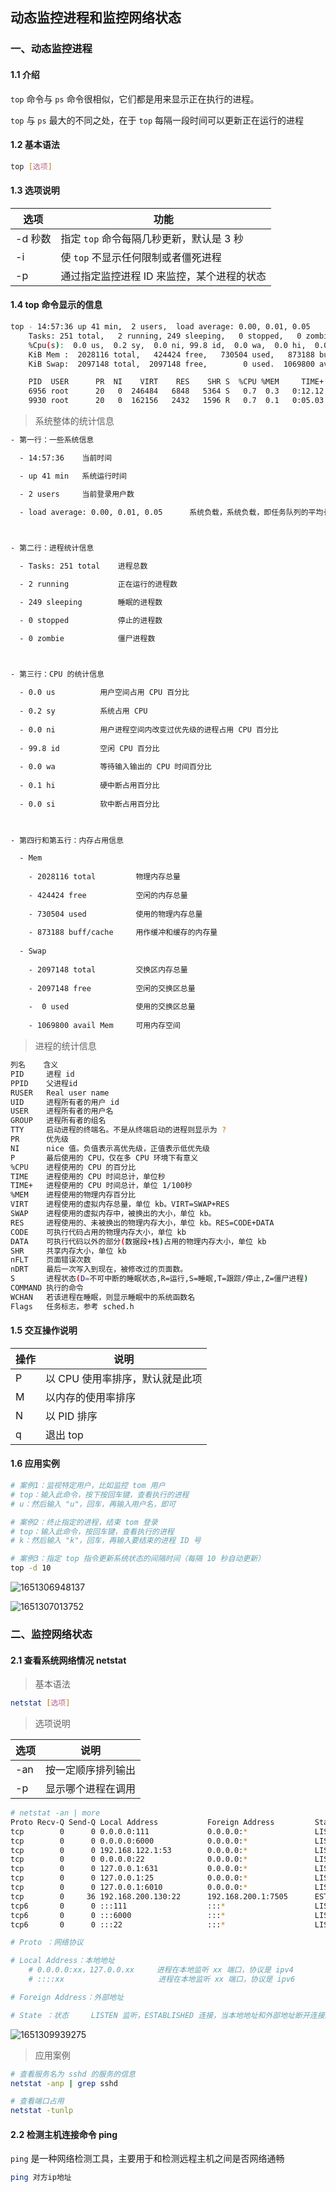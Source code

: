 ## 动态监控进程和监控网络状态

### 一、动态监控进程

#### 1.1 介绍

`top` 命令与 `ps` 命令很相似，它们都是用来显示正在执行的进程。

`top` 与 `ps` 最大的不同之处，在于 `top` 每隔一段时间可以更新正在运行的进程



#### 1.2 基本语法

```bash
top [选项]
```



#### 1.3 选项说明

| 选项    | 功能                                       |
| ------- | ------------------------------------------ |
| -d 秒数 | 指定 `top` 命令每隔几秒更新，默认是 3 秒   |
| -i      | 使 `top` 不显示任何限制或者僵死进程        |
| -p      | 通过指定监控进程 ID 来监控，某个进程的状态 |



#### 1.4 top 命令显示的信息

```bash
top - 14:57:36 up 41 min,  2 users,  load average: 0.00, 0.01, 0.05
	Tasks: 251 total,   2 running, 249 sleeping,   0 stopped,   0 zombie
	%Cpu(s):  0.0 us,  0.2 sy,  0.0 ni, 99.8 id,  0.0 wa,  0.0 hi,  0.0 si,  0.0 st
	KiB Mem :  2028116 total,   424424 free,   730504 used,   873188 buff/cache
	KiB Swap:  2097148 total,  2097148 free,        0 used.  1069800 avail Mem 

	PID  USER      PR  NI    VIRT    RES    SHR S  %CPU %MEM     TIME+ COMMAND
	6956 root      20   0  246484   6848   5364 S   0.7  0.3   0:12.12 vmtoolsd
	9930 root      20   0  162156   2432   1596 R   0.7  0.1   0:05.03 top 
```



> 系统整体的统计信息

```bash
- 第一行：一些系统信息

  - 14:57:36	当前时间

  - up 41 min	系统运行时间

  - 2 users		当前登录用户数

  - load average: 0.00, 0.01, 0.05		系统负载，系统负载，即任务队列的平均长度。三个数值分别为 1分钟、5分钟、15分钟前到现在的平均值。如果这三个值的平均值在 0.7 以上，说明当前系统负载较大

    

- 第二行：进程统计信息

  - Tasks: 251 total	进程总数

  - 2 running			正在运行的进程数

  - 249 sleeping		睡眠的进程数

  - 0 stopped			停止的进程数

  - 0 zombie			僵尸进程数

    

- 第三行：CPU 的统计信息

  - 0.0 us			用户空间占用 CPU 百分比
  
  - 0.2 sy			系统占用 CPU
  
  - 0.0 ni			用户进程空间内改变过优先级的进程占用 CPU 百分比
  
  - 99.8 id			空闲 CPU 百分比
  
  - 0.0 wa			等待输入输出的 CPU 时间百分比
  
  - 0.1 hi			硬中断占用百分比
  
  - 0.0 si			软中断占用百分比

  

- 第四行和第五行：内存占用信息

  - Mem
  
    - 2028116 total			物理内存总量
    
    - 424424 free			空闲的内存总量
    
    - 730504 used			使用的物理内存总量
    
    - 873188 buff/cache		用作缓冲和缓存的内存量
    
  - Swap
  
    - 2097148 total			交换区内存总量
    
    - 2097148 free			空闲的交换区总量
    
    -  0 used				使用的交换区总量
    
    - 1069800 avail Mem		可用内存空间
```



> 进程的统计信息

```bash
列名    含义
PID     进程 id
PPID    父进程id
RUSER   Real user name
UID     进程所有者的用户 id
USER    进程所有者的用户名
GROUP   进程所有者的组名
TTY     启动进程的终端名。不是从终端启动的进程则显示为 ?
PR      优先级
NI      nice 值。负值表示高优先级，正值表示低优先级
P       最后使用的 CPU，仅在多 CPU 环境下有意义
%CPU    进程使用的 CPU 的百分比
TIME    进程使用的 CPU 时间总计，单位秒
TIME+   进程使用的 CPU 时间总计，单位 1/100秒
%MEM    进程使用的物理内存百分比
VIRT    进程使用的虚拟内存总量，单位 kb。VIRT=SWAP+RES
SWAP    进程使用的虚拟内存中，被换出的大小，单位 kb。
RES     进程使用的、未被换出的物理内存大小，单位 kb。RES=CODE+DATA
CODE    可执行代码占用的物理内存大小，单位 kb
DATA    可执行代码以外的部分(数据段+栈)占用的物理内存大小，单位 kb
SHR     共享内存大小，单位 kb
nFLT    页面错误次数
nDRT    最后一次写入到现在，被修改过的页面数。
S       进程状态(D=不可中断的睡眠状态,R=运行,S=睡眠,T=跟踪/停止,Z=僵尸进程)
COMMAND 执行的命令
WCHAN   若该进程在睡眠，则显示睡眠中的系统函数名
Flags   任务标志，参考 sched.h
```



#### 1.5 交互操作说明

| 操作 | 说明                            |
| ---- | ------------------------------- |
| P    | 以 CPU 使用率排序，默认就是此项 |
| M    | 以内存的使用率排序              |
| N    | 以 PID 排序                     |
| q    | 退出 top                        |



#### 1.6 应用实例

```bash
# 案例1：监视特定用户，比如监控 tom 用户
# top：输入此命令，按下按回车键，查看执行的进程
# u：然后输入 "u"，回车，再输入用户名，即可

# 案例2：终止指定的进程，结束 tom 登录
# top：输入此命令，按回车键，查看执行的进程
# k：然后输入 "k"，回车，再输入要结束的进程 ID 号

# 案例3：指定 top 指令更新系统状态的间隔时间（每隔 10 秒自动更新）
top -d 10
```



![1651306948137](动态监控进程和监控网络状态.assets/1651306948137.png)



![1651307013752](动态监控进程和监控网络状态.assets/1651307013752.png)







### 二、监控网络状态

#### 2.1 查看系统网络情况 netstat

> 基本语法

```bash
netstat [选项]
```



> 选项说明

| 选项 | 说明               |
| ---- | ------------------ |
| -an  | 按一定顺序排列输出 |
| -p   | 显示哪个进程在调用 |



```bash
# netstat -an | more
Proto Recv-Q Send-Q Local Address           Foreign Address         State      
tcp        0      0 0.0.0.0:111             0.0.0.0:*               LISTEN     
tcp        0      0 0.0.0.0:6000            0.0.0.0:*               LISTEN     
tcp        0      0 192.168.122.1:53        0.0.0.0:*               LISTEN     
tcp        0      0 0.0.0.0:22              0.0.0.0:*               LISTEN     
tcp        0      0 127.0.0.1:631           0.0.0.0:*               LISTEN     
tcp        0      0 127.0.0.1:25            0.0.0.0:*               LISTEN     
tcp        0      0 127.0.0.1:6010          0.0.0.0:*               LISTEN     
tcp        0     36 192.168.200.130:22      192.168.200.1:7505      ESTABLISHED
tcp6       0      0 :::111                  :::*                    LISTEN     
tcp6       0      0 :::6000                 :::*                    LISTEN     
tcp6       0      0 :::22                   :::*                    LISTEN  

# Proto ：网络协议

# Local Address：本地地址
    # 0.0.0.0:xx，127.0.0.xx		进程在本地监听 xx 端口，协议是 ipv4
    # ::::xx 					 进程在本地监听 xx 端口，协议是 ipv6

# Foreign Address：外部地址

# State ：状态	 	LISTEN 监听，ESTABLISHED 连接，当本地地址和外部地址断开连接后，会变成 TIME_WAIT（超时） 状态，如果一段时间后仍未重新建立连接，将连接销毁

```



![1651309939275](动态监控进程和监控网络状态.assets/1651309939275.png)





> 应用案例

```bash
# 查看服务名为 sshd 的服务的信息
netstat -anp | grep sshd

# 查看端口占用
netstat -tunlp
```





#### 2.2 检测主机连接命令 ping

`ping` 是一种网络检测工具，主要用于和检测远程主机之间是否网络通畅

```bash
ping 对方ip地址
```























